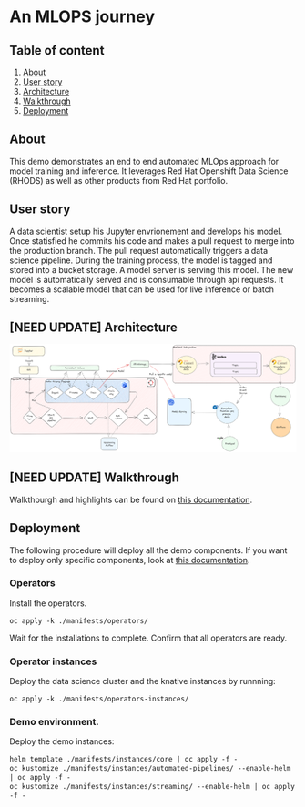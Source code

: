 # An MLOPS journey

## Table of content

1. [About](#about)
2. [User story](#user-story)
3. [Architecture](#architecture)
4. [Walkthrough](#walkthrough)
5. [Deployment](#deployment)  

## About

This demo demonstrates an end to end automated MLOps approach for model training and inference. It leverages Red Hat Openshift Data Science (RHODS) as well as other products from Red Hat portfolio. 

## User story

A data scientist setup his Jupyter envrionement and develops his model. Once statisfied he commits his code and makes a pull request to merge into the production branch. The pull request automatically triggers a data science pipeline. During the training process, the model is tagged and stored into a bucket storage. A model server is serving this model. The new model is automatically served and is consumable through api requests. It becomes a scalable model that can be used for live inference or batch streaming.

## [NEED UPDATE] Architecture

![global-architecture](./docs/schemas/global-architecture.png)

## [NEED UPDATE] Walkthrough

Walkthourgh and highlights can be found on [this documentation](./docs/walkthrough.md).

## Deployment

The following procedure will deploy all the demo components. If you want to deploy only specific components, look at [this documentation](./manifests/readme.md).

### Operators 

Install the operators.

```shell
oc apply -k ./manifests/operators/
```

Wait for the installations to complete. Confirm that all operators are ready.


### Operator instances

Deploy the data science cluster and the knative instances by runnning:

```shell
oc apply -k ./manifests/operators-instances/
```

### Demo environment.


Deploy the demo instances:

```shell
helm template ./manifests/instances/core | oc apply -f -
oc kustomize ./manifests/instances/automated-pipelines/ --enable-helm | oc apply -f -
oc kustomize ./manifests/instances/streaming/ --enable-helm | oc apply -f -

```